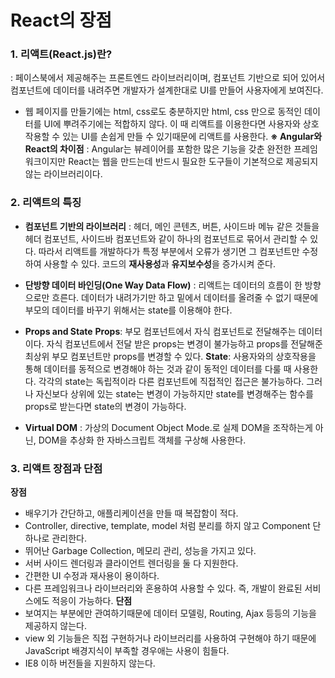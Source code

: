 # React의 장점

### 1. 리액트(React.js)란?

: 페이스북에서 제공해주는 프론트엔드 라이브러리이며, 컴포넌트 기반으로 되어 있어서 컴포넌트에 데이터를 내려주면 개발자가 설계한대로 UI를 만들어 사용자에게 보여진다.

- 웹 페이지를 만들기에는 html, css로도 충분하지만 html, css 만으로 동적인 데이터를 UI에 뿌려주기에는 적합하지 않다. 이 때 리액트를 이용한다면 사용자와 상호작용할 수 있는 UI를 손쉽게 만들 수 있기때문에 리액트를 사용한다.
  **※ Angular와 React의 차이점**
  : Angular는 뷰레이어를 포함한 많은 기능을 갖춘 완전한 프레임워크이지만 React는 웹을 만드는데 반드시 필요한 도구들이 기본적으로 제공되지 않는 라이브러리이다.

### 2. 리액트의 특징

- **컴포넌트 기반의 라이브러리**
  : 헤더, 메인 콘텐츠, 버튼, 사이드바 메뉴 같은 것들을 헤더 컴포넌트, 사이드바 컴포넌트와 같이 하나의 컴포넌트로 묶어서 관리할 수 있다. 따라서 리액트를 개발하다가 특정 부분에서 오류가 생기면 그 컴포넌트만 수정하여 사용할 수 있다. 코드의 **재사용성**과 **유지보수성**을 증가시켜 준다.

- **단방향 데이터 바인딩(One Way Data Flow)**
  : 리액트는 데이터의 흐름이 한 방향으로만 흐른다. 데이터가 내려가기만 하고 밑에서 데이터를 올려줄 수 없기 때문에 부모의 데이터를 바꾸기 위해서는 state를 이용해야 한다.

- **Props and State**
  **Props**: 부모 컴포넌트에서 자식 컴포넌트로 전달해주는 데이터이다. 자식 컴포넌트에서 전달 받은 props는 변경이 불가능하고 props를 전달해준 최상위 부모 컴포넌트만 props를 변경할 수 있다.
  **State**: 사용자와의 상호작용을 통해 데이터를 동적으로 변경해야 하는 것과 같이 동적인 데이터를 다룰 때 사용한다.
  각각의 state는 독립적이라 다른 컴포넌트에 직접적인 접근은 불가능하다. 그러나 자신보다 상위에 있는 state는 변경이 가능하지만 state를 변경해주는 함수를 props로 받는다면 state의 변경이 가능하다.

- **Virtual DOM**
  : 가상의 Document Object Mode.로 실제 DOM을 조작하는게 아닌, DOM을 추상화 한 자바스크립트 객체를 구상해 사용한다.

### 3. 리액트 장점과 단점

**장점**

- 배우기가 간단하고, 애플리케이션을 만들 때 복잡함이 적다.
- Controller, directive, template, model 처럼 분리를 하지 않고 Component 단 하나로 관리한다.
- 뛰어난 Garbage Collection, 메모리 관리, 성능을 가지고 있다.
- 서버 사이드 렌더링과 클라이언트 렌더링을 둘 다 지원한다.
- 간편한 UI 수정과 재사용이 용이하다.
- 다른 프레임워크나 라이브러리와 혼용하여 사용할 수 있다. 즉, 개발이 완료된 서비스에도 적응이 가능하다.
  **단점**
- 보여지는 부분에만 관여하기때문에 데이터 모델링, Routing, Ajax 등등의 기능을 제공하지 않는다.
- view 외 기능들은 직접 구현하거나 라이브러리를 사용하여 구현해야 하기 때문에 JavaScript 배경지식이 부족할 경우애는 사용이 힘들다.
- IE8 이하 버전들을 지원하지 않는다.
